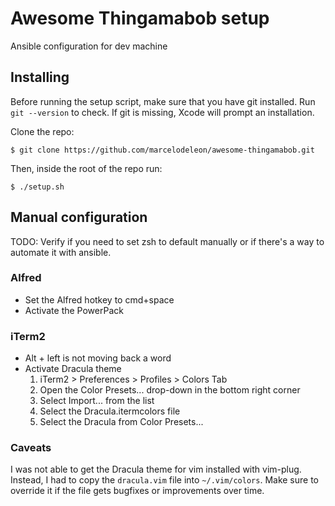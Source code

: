 # Awesome Thingamabob setup
Ansible configuration for dev machine

## Installing
Before running the setup script, make sure that you have git installed.
Run ```git --version``` to check. If git is missing, Xcode will prompt an installation.

Clone the repo:
```
$ git clone https://github.com/marcelodeleon/awesome-thingamabob.git
```

Then, inside the root of the repo run:
```
$ ./setup.sh
```

## Manual configuration
TODO: Verify if you need to set zsh to default manually or if there's a way to automate it with ansible.

### Alfred
- Set the Alfred hotkey to cmd+space
- Activate the PowerPack

### iTerm2
- Alt + left is not moving back a word
- Activate Dracula theme
    1. iTerm2 > Preferences > Profiles > Colors Tab
    2. Open the Color Presets... drop-down in the bottom right corner
    3. Select Import... from the list
    4. Select the Dracula.itermcolors file
    5. Select the Dracula from Color Presets...

### Caveats
I was not able to get the Dracula theme for vim installed with vim-plug.
Instead, I had to copy the `dracula.vim` file into `~/.vim/colors`.
Make sure to override it if the file gets bugfixes or improvements over time.
